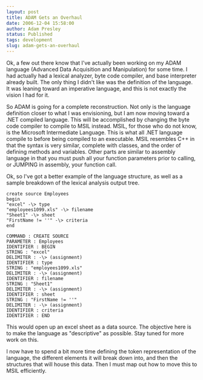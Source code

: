 ```yaml
---
layout: post
title: ADAM Gets an Overhaul
date: 2006-12-04 15:58:00
author: Adam Presley
status: Published
tags: development
slug: adam-gets-an-overhaul
---
```


Ok, a few out there know that I've actually been working on my ADAM
language (Advanced Data Acquisition and Manipulation) for some time. I
had actually had a lexical analyzer, byte code compiler, and base
interpreter already built. The only thing I didn't like was the
definition of the language. It was leaning toward an imperative
language, and this is not exactly the vision I had for it.  
  
So ADAM is going for a complete reconstruction. Not only is the language
definition closer to what I was envisioning, but I am now moving toward
a .NET compiled language. This will be accomplished by changing the byte
code compiler to compile to MSIL instead. MSIL, for those who do not
know, is the Microsoft Intermediate Language. This is what all .NET
language compile to before being compiled to an executable. MSIL
resembles C++ in that the syntax is very similar, complete with classes,
and the order of defining methods and variables. Other parts are similar
to assembly language in that you must push all your function parameters
prior to calling, or JUMPING in assembly, your function call.  
  
Ok, so I've got a better example of the language structure, as well as a
sample breakdown of the lexical analysis output tree.  

```text  
create source Employees  
begin  
"excel" -\> type  
"employees1099.xls" -\> filename  
"Sheet1" -\> sheet  
"FirstName != ''" -\> criteria  
end  
```

```text  
COMMAND : CREATE SOURCE  
PARAMETER : Employees  
IDENTIFIER : BEGIN  
STRING : "excel"  
DELIMITER : -\> (assignment)  
IDENTIFIER : type  
STRING : "employees1099.xls"  
DELIMITER : -\> (assignment)  
IDENTIFIER : filename  
STRING : "Sheet1"  
DELIMITER : -\> (assignment)  
IDENTIFIER : sheet  
STRING : "FirstName != ''"  
DELIMITER : -\> (assignment)  
IDENTIFIER : criteria  
IDENTIFIER : END  
```
 
This would open up an excel sheet as a data source. The objective here
is to make the language as "descriptive" as possible. Stay tuned for
more work on this.  
  
I now have to spend a bit more time defining the token representation of
the language, the different elements it will break down into, and then
the structures that will house this data. Then I must map out how to
move this to MSIL efficiently.
